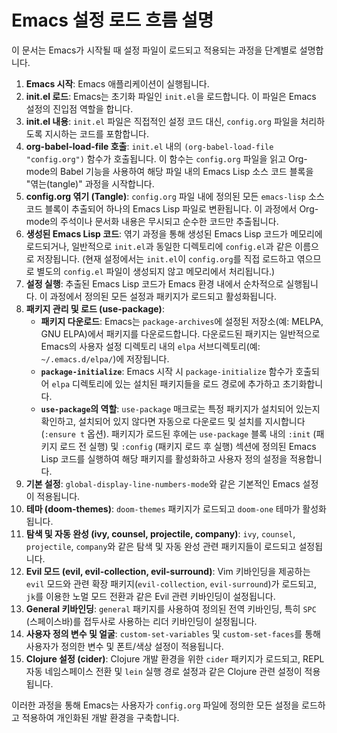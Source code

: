 # Emacs 설정 로드 흐름 설명

이 문서는 Emacs가 시작될 때 설정 파일이 로드되고 적용되는 과정을 단계별로 설명합니다.

1.  **Emacs 시작**: Emacs 애플리케이션이 실행됩니다.
2.  **init.el 로드**: Emacs는 초기화 파일인 `init.el`을 로드합니다. 이 파일은 Emacs 설정의 진입점 역할을 합니다.
3.  **init.el 내용**: `init.el` 파일은 직접적인 설정 코드 대신, `config.org` 파일을 처리하도록 지시하는 코드를 포함합니다.
4.  **org-babel-load-file 호출**: `init.el` 내의 `(org-babel-load-file "config.org")` 함수가 호출됩니다. 이 함수는 `config.org` 파일을 읽고 Org-mode의 Babel 기능을 사용하여 해당 파일 내의 Emacs Lisp 소스 코드 블록을 "엮는(tangle)" 과정을 시작합니다.
5.  **config.org 엮기 (Tangle)**: `config.org` 파일 내에 정의된 모든 `emacs-lisp` 소스 코드 블록이 추출되어 하나의 Emacs Lisp 파일로 변환됩니다. 이 과정에서 Org-mode의 주석이나 문서화 내용은 무시되고 순수한 코드만 추출됩니다.
6.  **생성된 Emacs Lisp 코드**: 엮기 과정을 통해 생성된 Emacs Lisp 코드가 메모리에 로드되거나, 일반적으로 `init.el`과 동일한 디렉토리에 `config.el`과 같은 이름으로 저장됩니다. (현재 설정에서는 `init.el`이 `config.org`를 직접 로드하고 엮으므로 별도의 `config.el` 파일이 생성되지 않고 메모리에서 처리됩니다.)
7.  **설정 실행**: 추출된 Emacs Lisp 코드가 Emacs 환경 내에서 순차적으로 실행됩니다. 이 과정에서 정의된 모든 설정과 패키지가 로드되고 활성화됩니다.
8.  **패키지 관리 및 로드 (use-package)**:
    -   **패키지 다운로드**: Emacs는 `package-archives`에 설정된 저장소(예: MELPA, GNU ELPA)에서 패키지를 다운로드합니다. 다운로드된 패키지는 일반적으로 Emacs의 사용자 설정 디렉토리 내의 `elpa` 서브디렉토리(예: `~/.emacs.d/elpa/`)에 저장됩니다.
    -   **`package-initialize`**: Emacs 시작 시 `package-initialize` 함수가 호출되어 `elpa` 디렉토리에 있는 설치된 패키지들을 로드 경로에 추가하고 초기화합니다.
    -   **`use-package`의 역할**: `use-package` 매크로는 특정 패키지가 설치되어 있는지 확인하고, 설치되어 있지 않다면 자동으로 다운로드 및 설치를 지시합니다(`:ensure t` 옵션). 패키지가 로드된 후에는 `use-package` 블록 내의 `:init` (패키지 로드 전 실행) 및 `:config` (패키지 로드 후 실행) 섹션에 정의된 Emacs Lisp 코드를 실행하여 해당 패키지를 활성화하고 사용자 정의 설정을 적용합니다.
9.  **기본 설정**: `global-display-line-numbers-mode`와 같은 기본적인 Emacs 설정이 적용됩니다.
10. **테마 (doom-themes)**: `doom-themes` 패키지가 로드되고 `doom-one` 테마가 활성화됩니다.
11. **탐색 및 자동 완성 (ivy, counsel, projectile, company)**: `ivy`, `counsel`, `projectile`, `company`와 같은 탐색 및 자동 완성 관련 패키지들이 로드되고 설정됩니다.
12. **Evil 모드 (evil, evil-collection, evil-surround)**: Vim 키바인딩을 제공하는 `evil` 모드와 관련 확장 패키지(`evil-collection`, `evil-surround`)가 로드되고, `jk`를 이용한 노멀 모드 전환과 같은 Evil 관련 키바인딩이 설정됩니다.
13. **General 키바인딩**: `general` 패키지를 사용하여 정의된 전역 키바인딩, 특히 `SPC` (스페이스바)를 접두사로 사용하는 리더 키바인딩이 설정됩니다.
14. **사용자 정의 변수 및 얼굴**: `custom-set-variables` 및 `custom-set-faces`를 통해 사용자가 정의한 변수 및 폰트/색상 설정이 적용됩니다.
15. **Clojure 설정 (cider)**: Clojure 개발 환경을 위한 `cider` 패키지가 로드되고, REPL 자동 네임스페이스 전환 및 `lein` 실행 경로 설정과 같은 Clojure 관련 설정이 적용됩니다.

이러한 과정을 통해 Emacs는 사용자가 `config.org` 파일에 정의한 모든 설정을 로드하고 적용하여 개인화된 개발 환경을 구축합니다.
